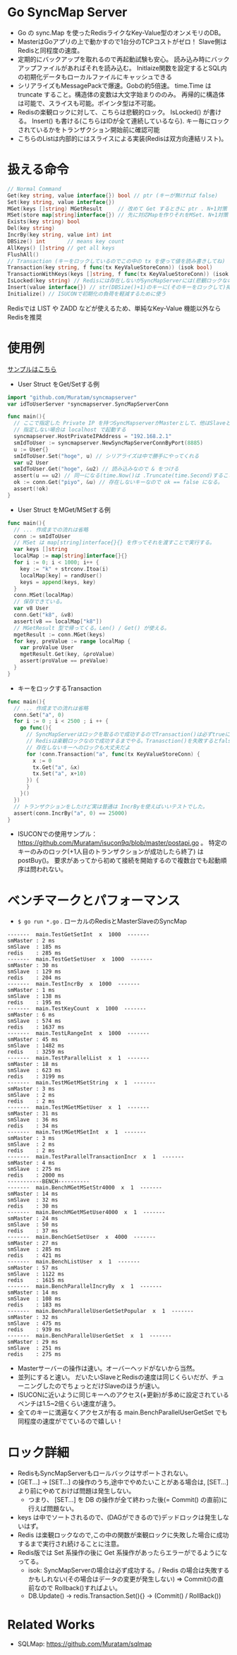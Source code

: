 # Go SyncMap Server
- Go の sync.Map を使ったRedisライクなKey-Value型のオンメモリのDB。
- MasterはGoアプリの上で動かすので1台分のTCPコストがゼロ！
  Slave側はRedisと同程度の速度。
- 定期的にバックアップを取れるので再起動試験も安心。
  読み込み時にバックアップファイルがあればそれを読み込む。
  Initlaize関数を設定するとSQL内の初期化データもローカルファイルにキャッシュできる
- シリアライズもMessagePackで爆速。Gobの約5倍速。
  time.Time は truncate すること。構造体の変数は大文字始まりののみ。
  再帰的に構造体は可能で、スライスも可能。ポインタ型は不可能。
- Redisの楽観ロックに対して、こちらは悲観的ロック。
  IsLocked() が書ける。 Insert() も書ける(こちらはIDが全て連続しているなら).
  キー毎にロックされているかをトランザクション開始前に確認可能
- こちらのListは内部的にはスライスによる実装(Redisは双方向連結リスト)。

# 扱える命令
```go
// Normal Command
Get(key string, value interface{}) bool // ptr (キーが無ければ false)
Set(key string, value interface{})
MGet(keys []string) MGetResult     // 改めて Get するときに ptr . N+1対策
MSet(store map[string]interface{}) // 先に対応Mapを作りそれをMSet. N+1対策
Exists(key string) bool
Del(key string)
IncrBy(key string, value int) int
DBSize() int       // means key count
AllKeys() []string // get all keys
FlushAll()
// Transaction (キーをロックしているのでこの中の tx を使って値を読み書きしてね)
Transaction(key string, f func(tx KeyValueStoreConn)) (isok bool)
TransactionWithKeys(keys []string, f func(tx KeyValueStoreConn)) (isok bool)
IsLocked(key string) // Redisには存在しないがSyncMapServerには(悲観ロックなので)存在する
Insert(value interface{}) // str(DBSize()+1)のキーに(そのキーをロックして)挿入
Initialize() // ISUCONで初期化の負荷を軽減するために使う
```

Redisでは LIST や ZADD などが使えるため、単純なKey-Value 機能以外ならRedisを推奨

# 使用例

[サンプルはこちら](https://github.com/Muratam/syncmapserver/tree/master/sample)

- User Struct をGet/Setする例

```go
import "github.com/Muratam/syncmapserver"
var idToUserServer *syncmapserver.SyncMapServerConn

func main(){
  // ここで指定した Private IP を持つSyncMapserverがMasterとして、他はSlaveとして起動。
  // 指定しない場合は localhost で起動する
  syncmapserver.HostPrivateIPAddress = "192.168.2.1"
  smIdToUser := syncmapserver.NewSyncMapServerConnByPort(8885)
  u := User{}
  smIdToUser.Set("hoge", u) // シリアライズは中で勝手にやってくれる
  var u2 User
  smIdToUser.Get("hoge", &u2) // 読み込みなので & をつける
  assert(u == u2) // 同一になる(time.Now()は .Truncate(time.Second)すること！)
  ok := conn.Get("piyo", &u) // 存在しないキーなので ok == false になる。
  assert(!ok)
}
```

- User Struct をMGet/MSetする例

```go
func main(){
  // ... 作成までの流れは省略
  conn := smIdToUser
  // MSet は map[string]interface{}{} を作ってそれを渡すことで実行する。
  var keys []string
  localMap := map[string]interface{}{}
  for i := 0; i < 1000; i++ {
    key := "k" + strconv.Itoa(i)
    localMap[key] = randUser()
    keys = append(keys, key)
  }
  conn.MSet(localMap)
  // 保存できている。
  var v8 User
  conn.Get("k8", &v8)
  assert(v8 == localMap["k8"])
  // MGetResult 型で帰ってくる。Len() / Get() が使える。
  mgetResult := conn.MGet(keys)
  for key, preValue := range localMap {
    var proValue User
    mgetResult.Get(key, &proValue)
    assert(proValue == preValue)
  }
}
```

- キーをロックするTransaction
```go
func main(){
  // ... 作成までの流れは省略
  conn.Set("a", 0)
  for i := 0 ; i < 2500 ; i ++ {
    go func(){
      // SyncMapServerはロックを取るので成功するのでTransaction()は必ずtrueになる。
      // Redisは楽観ロックなので成功するまでやる。Tranasction()を失敗するとfalse(その場合結果は反映されない).
      // 存在しないキーへのロックも大丈夫だよ
      for !conn.Transaction("a", func(tx KeyValueStoreConn) {
        x := 0
        tx.Get("a", &x)
        tx.Set("a", x+10)
      }) {
      }
    }()
  })
  // トランザクションをしたけど実は普通は IncrByを使えばいいテストでした。
  assert(conn.IncrBy("a", 0) == 25000)
}
```

- ISUCONでの使用サンプル：https://github.com/Muratam/isucon9q/blob/master/postapi.go 。
  特定のキーのみのロック(+1人目のトランザクションが成功したら終了) は postBuy()。
  要求があってから初めて接続を開始するので複数台でも起動順序は問われない。


# ベンチマークとパフォーマンス

- `$ go run *.go` . ローカルのRedisとMasterSlaveのSyncMap

```
-------  main.TestGetSetInt  x  1000  -------
smMaster : 2 ms
smSlave  : 185 ms
redis    : 285 ms
-------  main.TestGetSetUser  x  1000  -------
smMaster : 30 ms
smSlave  : 129 ms
redis    : 204 ms
-------  main.TestIncrBy  x  1000  -------
smMaster : 1 ms
smSlave  : 138 ms
redis    : 195 ms
-------  main.TestKeyCount  x  1000  -------
smMaster : 6 ms
smSlave  : 574 ms
redis    : 1637 ms
-------  main.TestLRangeInt  x  1000  -------
smMaster : 45 ms
smSlave  : 1482 ms
redis    : 3259 ms
-------  main.TestParallelList  x  1  -------
smMaster : 18 ms
smSlave  : 623 ms
redis    : 3199 ms
-------  main.TestMGetMSetString  x  1  -------
smMaster : 3 ms
smSlave  : 2 ms
redis    : 2 ms
-------  main.TestMGetMSetUser  x  1  -------
smMaster : 31 ms
smSlave  : 36 ms
redis    : 34 ms
-------  main.TestMGetMSetInt  x  1  -------
smMaster : 3 ms
smSlave  : 2 ms
redis    : 2 ms
-------  main.TestParallelTransactionIncr  x  1  -------
smMaster : 4 ms
smSlave  : 275 ms
redis    : 2000 ms
-----------BENCH----------
-------  main.BenchMGetMSetStr4000  x  1  -------
smMaster : 14 ms
smSlave  : 32 ms
redis    : 30 ms
-------  main.BenchMGetMSetUser4000  x  1  -------
smMaster : 24 ms
smSlave  : 50 ms
redis    : 37 ms
-------  main.BenchGetSetUser  x  4000  -------
smMaster : 27 ms
smSlave  : 285 ms
redis    : 421 ms
-------  main.BenchListUser  x  1  -------
smMaster : 57 ms
smSlave  : 1122 ms
redis    : 1615 ms
-------  main.BenchParallelIncryBy  x  1  -------
smMaster : 14 ms
smSlave  : 108 ms
redis    : 183 ms
-------  main.BenchParallelUserGetSetPopular  x  1  -------
smMaster : 32 ms
smSlave  : 475 ms
redis    : 939 ms
-------  main.BenchParallelUserGetSet  x  1  -------
smMaster : 29 ms
smSlave  : 251 ms
redis    : 275 ms
```

- Masterサーバーの操作は速い。オーバーヘッドがないから当然。
- 並列にすると速い。 だいたいSlaveとRedisの速度は同じくらいだが、チューニングしたのでちょっとだけSlaveのほうが速い。
- ISUCONに近いように同じキーへのアクセス(+更新)が多めに設定されているベンチは1.5~2倍くらい速度が違う。
- 全てのキーに満遍なくアクセスが有る main.BenchParallelUserGetSet でも同程度の速度がでているので嬉しい！

# ロック詳細
- RedisもSyncMapServerもロールバックはサポートされない。
- [GET...] -> [SET...] の操作のうち,途中でやめたいことがある場合は, [SET...] より前にやめておけば問題は発生しない。
  - つまり、 [SET...] を DB の操作が全て終わった後(= Commit() の直前)に行えば問題ない。
- keys は中でソートされるので、(DAGができるので)デッドロックは発生しないはず。
- Redis は楽観ロックなので,この中の関数が楽観ロックに失敗した場合に成功するまで実行され続けることに注意。
- Redis版では Set 系操作の後に Get 系操作があったらエラーがでるようになってる。
  - isok: SyncMapServerの場合は必ず成功する。/ Redis の場合は失敗するかもしれない(その場合はデータの変更が発生しない) => Commit()の直前なので Rollback()すればよい。
  -  DB.Update() -> redis.Transaction.Set(){} -> (Commit() / RollBack())


# Related Works
- SQLMap: https://github.com/Muratam/sqlmap

